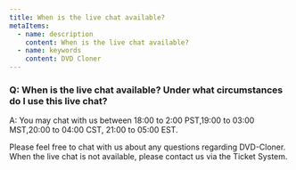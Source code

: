 ```yaml
---
title: When is the live chat available?
metaItems:
  - name: description
    content: When is the live chat available?
  - name: keywords
    content: DVD Cloner
---
```


### Q: When is the live chat available? Under what circumstances do I use this live chat?

A:
You may chat with us between 18:00 to 2:00 PST,19:00 to 03:00 MST,20:00 to 04:00 CST, 21:00 to 05:00 EST.

Please feel free to chat with us about any questions regarding DVD-Cloner. When the live chat is not available, please contact us via the Ticket System.
